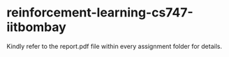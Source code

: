# reinforcement-learning-cs747-iitbombay

Kindly refer to the report.pdf file within every assignment folder for details.
